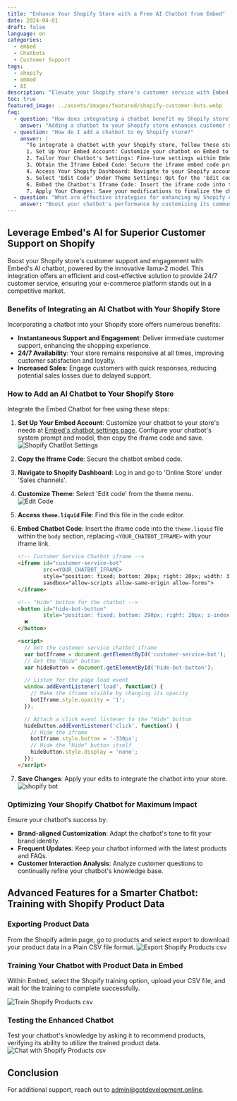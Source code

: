 ```yaml
---
title: "Enhance Your Shopify Store with a Free AI Chatbot from Embed"
date: 2024-04-01
draft: false
language: en
categories:
  - embed
  - Chatbots
  - Customer Support
tags:
  - shopify
  - embed
  - AI
description: "Elevate your Shopify store's customer service with Embed's free AI chatbot integration, leveraging the llama-2 model for round-the-clock assistance."
toc: true
featured_image: ../assets/images/featured/shopify-customer-bots.webp
faq:
  - question: "How does integrating a chatbot benefit my Shopify store?"
    answer: "Adding a chatbot to your Shopify store enhances customer support by providing instant assistance, ensures your service is available 24/7, and boosts sales by engaging customers efficiently."
  - question: "How do I add a chatbot to my Shopify store?"
    answer: |
      "To integrate a chatbot with your Shopify store, follow these steps:
      1. Set Up Your Embed Account: Customize your chatbot on Embed to align with your store's unique needs.
      2. Tailor Your Chatbot's Settings: Fine-tune settings within Embed to ensure your chatbot reflects your brand's voice.
      3. Obtain the Iframe Embed Code: Secure the iframe embed code provided by Embed.
      4. Access Your Shopify Dashboard: Navigate to your Shopify account's dashboard.
      5. Select 'Edit Code' Under Theme Settings: Opt for the 'Edit code' option within your theme's settings.
      6. Embed the Chatbot's Iframe Code: Insert the iframe code into the `theme.liquid` file.
      7. Apply Your Changes: Save your modifications to finalize the chatbot integration."
  - question: "What are effective strategies for enhancing my Shopify chatbot's performance?"
    answer: "Boost your chatbot's performance by customizing its communication to mirror your brand, keeping it updated with your latest products and FAQs, and analyzing customer interactions for continuous improvement."
---
```


## **Leverage Embed's AI for Superior Customer Support on Shopify**

Boost your Shopify store's customer support and engagement with Embed's AI chatbot, powered by the innovative llama-2 model. This integration offers an efficient and cost-effective solution to provide 24/7 customer service, ensuring your e-commerce platform stands out in a competitive market.



### Benefits of Integrating an AI Chatbot with Your Shopify Store
Incorporating a chatbot into your Shopify store offers numerous benefits:
- **Instantaneous Support and Engagement**: Deliver immediate customer support, enhancing the shopping experience.
- **24/7 Availability**: Your store remains responsive at all times, improving customer satisfaction and loyalty.
- **Increased Sales**: Engage customers with quick responses, reducing potential sales losses due to delayed support.

### How to Add an AI Chatbot to Your Shopify Store

Integrate the Embed Chatbot for free using these steps:

1. **Set Up Your Embed Account**: Customize your chatbot to your store's needs at [Embed's chatbot settings page](https://embed.gptdevelopment.online/login). Configure your chatbot's system prompt and model, then copy the iframe code and save.
   ![Shopify ChatBot Settings](/images/embed/shopify-p1.png)

2. **Copy the Iframe Code**: Secure the chatbot embed code.

3. **Navigate to Shopify Dashboard**: Log in and go to 'Online Store' under 'Sales channels'.

4. **Customize Theme**: Select 'Edit code' from the theme menu.
   ![Edit Code](/images/embed/edit_code.png)

5. **Access `theme.liquid` File**: Find this file in the code editor.

6. **Embed Chatbot Code**: Insert the iframe code into the `theme.liquid` file within the `body` section, replacing `<YOUR_CHATBOT_IFRAME>` with your iframe link.

   ```html
   <!-- Customer Service Chatbot iframe -->
   <iframe id="customer-service-bot"
           src=<YOUR_CHATBOT_IFRAME>
           style="position: fixed; bottom: 20px; right: 20px; width: 380px; height: 300px; border: none; border-radius: 10px; background-color: rgba(128, 128, 128, 0.5); box-shadow: 0 4px 8px rgba(0, 0, 0, 0.1); transition: bottom 0.5s, opacity 0.5s; z-index: 1000;"
           sandbox="allow-scripts allow-same-origin allow-forms">
   </iframe>
   
   <!-- "Hide" button for the chatbot -->
   <button id="hide-bot-button"
           style="position: fixed; bottom: 290px; right: 20px; z-index: 1001; padding: 8px 16px; color: white; border: none; border-radius: 5px; cursor: pointer; box-shadow: 0 2px 6px rgba(0, 0, 0, 0.2);">
     ❌
   </button>
   
   <script>
     // Get the customer service chatbot iframe
     var botIframe = document.getElementById('customer-service-bot');
     // Get the "Hide" button
     var hideButton = document.getElementById('hide-bot-button');
   
     // Listen for the page load event
     window.addEventListener('load', function() {
       // Make the iframe visible by changing its opacity
       botIframe.style.opacity = '1';
     });
   
     // Attach a click event listener to the "Hide" button
     hideButton.addEventListener('click', function() {
       // Hide the iframe
       botIframe.style.bottom = '-330px';
       // Hide the "Hide" button itself
       hideButton.style.display = 'none';
     });
   </script>
   ```

7. **Save Changes**: Apply your edits to integrate the chatbot into your store.
    ![shopify bot](/images/embed/shopify-bot.png)

### Optimizing Your Shopify Chatbot for Maximum Impact

Ensure your chatbot's success by:

- **Brand-aligned Customization**: Adapt the chatbot's tone to fit your brand identity.
- **Frequent Updates**: Keep your chatbot informed with the latest products and FAQs.
- **Customer Interaction Analysis**: Analyze customer questions to continually refine your chatbot's knowledge base.


## Advanced Features for a Smarter Chatbot: Training with Shopify Product Data
### Exporting Product Data
From the Shopify admin page, go to products and select export to download your product data in a Plain CSV file format.
![Export Shopify Products csv](/images/embed/shopify-export-products-csv.png)

### Training Your Chatbot with Product Data in Embed

Within Embed, select the Shopify training option, upload your CSV file, and wait for the training to complete successfully.

![Train Shopify Products csv](/images/embed/train-shopify-csv.png)

### Testing the Enhanced Chatbot
Test your chatbot's knowledge by asking it to recommend products, verifying its ability to utilize the trained product data.
![Chat with Shopify Products csv](/images/embed/chat-shopify-csv.png)



## Conclusion
For additional support, reach out to admin@gptdevelopment.online.

